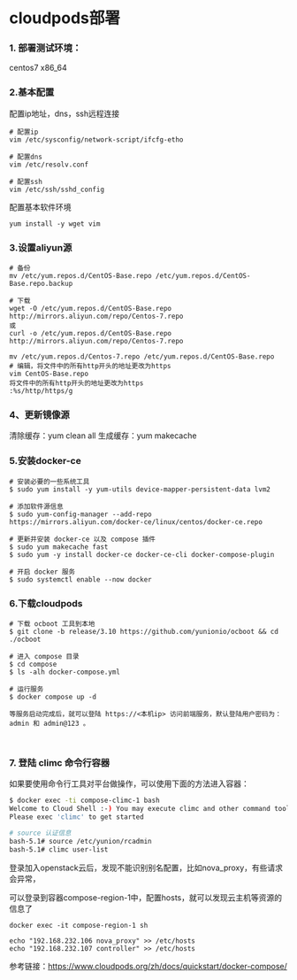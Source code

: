 # cloudpods部署





### 1. 部署测试环境：

centos7 x86_64



### 2.基本配置

配置ip地址，dns，ssh远程连接

```
# 配置ip
vim /etc/sysconfig/network-script/ifcfg-etho

# 配置dns
vim /etc/resolv.conf

# 配置ssh
vim /etc/ssh/sshd_config

```



配置基本软件环境

```
yum install -y wget vim 
```



### 3.设置aliyun源

```
# 备份
mv /etc/yum.repos.d/CentOS-Base.repo /etc/yum.repos.d/CentOS-Base.repo.backup

# 下载
wget -O /etc/yum.repos.d/CentOS-Base.repo http://mirrors.aliyun.com/repo/Centos-7.repo
或
curl -o /etc/yum.repos.d/CentOS-Base.repo http://mirrors.aliyun.com/repo/Centos-7.repo

mv /etc/yum.repos.d/Centos-7.repo /etc/yum.repos.d/CentOS-Base.repo 
# 编辑，将文件中的所有http开头的地址更改为https
vim CentOS-Base.repo
将文件中的所有http开头的地址更改为https
:%s/http/https/g
```



### 4、更新镜像源

清除缓存：yum clean all
生成缓存：yum makecache

### 5.安装docker-ce

```
# 安装必要的一些系统工具
$ sudo yum install -y yum-utils device-mapper-persistent-data lvm2

# 添加软件源信息
$ sudo yum-config-manager --add-repo https://mirrors.aliyun.com/docker-ce/linux/centos/docker-ce.repo

# 更新并安装 docker-ce 以及 compose 插件
$ sudo yum makecache fast
$ sudo yum -y install docker-ce docker-ce-cli docker-compose-plugin

# 开启 docker 服务
$ sudo systemctl enable --now docker
```



### 6.下载cloudpods



```
# 下载 ocboot 工具到本地
$ git clone -b release/3.10 https://github.com/yunionio/ocboot && cd ./ocboot

# 进入 compose 目录
$ cd compose
$ ls -alh docker-compose.yml

# 运行服务
$ docker compose up -d

等服务启动完成后，就可以登陆 https://<本机ip> 访问前端服务，默认登陆用户密码为：admin 和 admin@123 。



```

### 7. 登陆 climc 命令行容器

如果要使用命令行工具对平台做操作，可以使用下面的方法进入容器：

```bash
$ docker exec -ti compose-climc-1 bash
Welcome to Cloud Shell :-) You may execute climc and other command tools in this shell.
Please exec 'climc' to get started

# source 认证信息
bash-5.1# source /etc/yunion/rcadmin
bash-5.1# climc user-list
```



登录加入openstack云后，发现不能识别别名配置，比如nova_proxy，有些请求会异常，

可以登录到容器compose-region-1中，配置hosts，就可以发现云主机等资源的信息了

```
docker exec -it compose-region-1 sh

echo "192.168.232.106 nova_proxy" >> /etc/hosts
echo "192.168.232.107 controller" >> /etc/hosts
```









参考链接：https://www.cloudpods.org/zh/docs/quickstart/docker-compose/